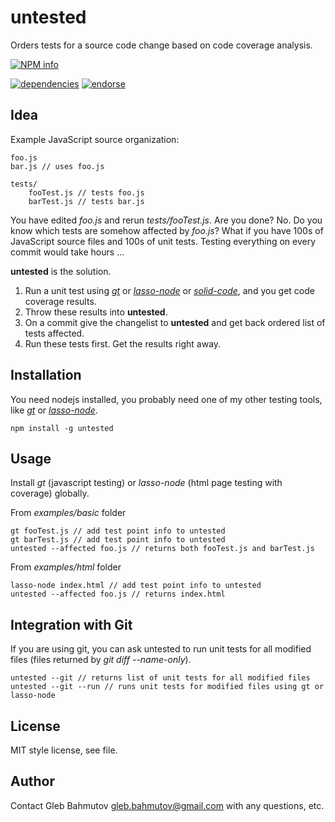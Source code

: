 untested
========

Orders tests for a source code change based on code coverage analysis.

[![NPM info][nodei.co]](https://npmjs.org/package/lasso)

[![dependencies][dependencies-image]][dependencies-url]
[![endorse][endorse-image]][endorse-url]

Idea
----

Example JavaScript source organization:

	foo.js
	bar.js // uses foo.js

	tests/
		fooTest.js // tests foo.js
		barTest.js // tests bar.js

You have edited *foo.js* and rerun *tests/fooTest.js*. Are you done? No. Do you know which tests are somehow affected by *foo.js*? What if you have 100s of JavaScript source files and 100s of unit tests. Testing everything on every commit would take hours ...

**untested** is the solution.

1. Run a unit test using [*gt*](https://github.com/bahmutov/gt) or [*lasso-node*](https://github.com/bahmutov/lasso-node) or [*solid-code*](https://github.com/bahmutov/solid-code), and you get code coverage results.
2. Throw these results into **untested**.
3. On a commit give the changelist to **untested** and get back ordered list of tests affected.
4. Run these tests first. Get the results right away.

Installation
------------

You need nodejs installed, you probably need one of my other testing tools,
like [*gt*](https://github.com/bahmutov/gt) or [*lasso-node*](https://github.com/bahmutov/lasso-node).

	npm install -g untested

Usage
-----

Install *gt* (javascript testing) or *lasso-node* (html page testing with coverage) globally.

From *examples/basic* folder

	gt fooTest.js // add test point info to untested
	gt barTest.js // add test point info to untested
	untested --affected foo.js // returns both fooTest.js and barTest.js

From *examples/html* folder

	lasso-node index.html // add test point info to untested
	untested --affected foo.js // returns index.html

Integration with Git
--------------------

If you are using git, you can ask untested to run unit tests for all modified files (files returned by *git diff --name-only*).

	untested --git // returns list of unit tests for all modified files
	untested --git --run // runs unit tests for modified files using gt or lasso-node

License
-------
MIT style license, see file.

Author
------
Contact Gleb Bahmutov gleb.bahmutov@gmail.com with any questions, etc.

[nodei.co]: https://nodei.co/npm/untested.png?downloads=true
[dependencies-image]: https://david-dm.org/bahmutov/untested.png
[dependencies-url]: https://david-dm.org/bahmutov/untested
[endorse-image]: https://api.coderwall.com/bahmutov/endorsecount.png
[endorse-url]: https://coderwall.com/bahmutov
